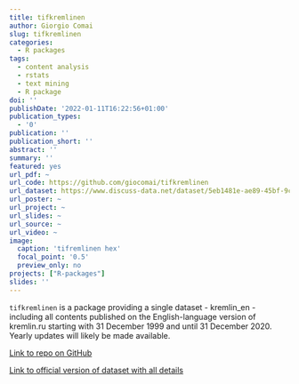 ```yaml
---
title: tifkremlinen
author: Giorgio Comai
slug: tifkremlinen
categories:
  - R packages
tags:
  - content analysis
  - rstats
  - text mining
  - R package
doi: ''
publishDate: '2022-01-11T16:22:56+01:00'
publication_types:
  - '0'
publication: ''
publication_short: ''
abstract: ''
summary: ''
featured: yes
url_pdf: ~
url_code: https://github.com/giocomai/tifkremlinen
url_dataset: https://www.discuss-data.net/dataset/5eb1481e-ae89-45bf-9c88-03574910730a/
url_poster: ~
url_project: ~
url_slides: ~
url_source: ~
url_video: ~
image:
  caption: 'tifremlinen hex'
  focal_point: '0.5'
  preview_only: no
projects: ["R-packages"]
slides: ''
---
```


`tifkremlinen` is a package providing a single dataset - kremlin_en - including all contents published on the English-language version of kremlin.ru starting with 31 December 1999 and until 31 December 2020. Yearly updates will likely be made available.

[Link to repo on GitHub](https://github.com/giocomai/tifkremlinen)

[Link to official version of dataset with all details](https://www.discuss-data.net/dataset/5eb1481e-ae89-45bf-9c88-03574910730a/)
